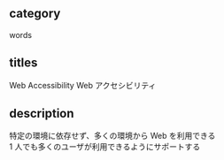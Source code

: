 ## category

words

## titles

Web Accessibility
Web アクセシビリティ

## description

特定の環境に依存せず、多くの環境から Web を利用できる  
1 人でも多くのユーザが利用できるようにサポートする

